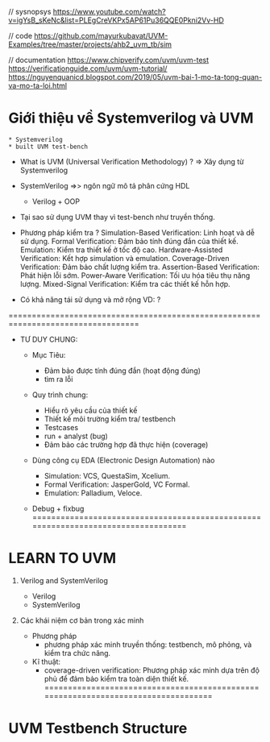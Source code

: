// sysnopsys 
https://www.youtube.com/watch?v=igYsB_sKeNc&list=PLEgCreVKPx5AP61Pu36QQE0Pkni2Vv-HD

// code 
https://github.com/mayurkubavat/UVM-Examples/tree/master/projects/ahb2_uvm_tb/sim

// documentation 
https://www.chipverify.com/uvm/uvm-test
https://verificationguide.com/uvm/uvm-tutorial/
https://nguyenquanicd.blogspot.com/2019/05/uvm-bai-1-mo-ta-tong-quan-va-mo-ta-loi.html

# Giới thiệu về Systemverilog và UVM
    * Systemverilog
    * built UVM test-bench 

* What is UVM (Universal Verification Methodology) ? 
    => Xây dụng từ Systemverilog 
* SystemVerilog =>> ngôn ngữ mô tả phân cứng HDL
    + Verilog  + OOP 

* Tại sao sử dụng UVM thay vì test-bench như truyền thống. 

* Phương pháp kiểm tra ? 
    Simulation-Based Verification: Linh hoạt và dễ sử dụng.
    Formal Verification: Đảm bảo tính đúng đắn của thiết kế.
    Emulation: Kiểm tra thiết kế ở tốc độ cao.
    Hardware-Assisted Verification: Kết hợp simulation và emulation.
    Coverage-Driven Verification: Đảm bảo chất lượng kiểm tra.
    Assertion-Based Verification: Phát hiện lỗi sớm.
    Power-Aware Verification: Tối ưu hóa tiêu thụ năng lượng.
    Mixed-Signal Verification: Kiểm tra các thiết kế hỗn hợp.

* Có khả năng tái sử dụng và mở rộng 
    VD: ? 

==================================================================================
* TƯ DUY CHUNG:
    + Mục Tiêu:
        - Đảm bảo được tính đúng đắn (hoạt động đúng)
        - tìm ra lỗi 
    
    + Quy trình chung: 
        - Hiểu rõ yêu cầu của thiết kế
        - Thiết kế môi trường kiểm tra/ testbench 
        - Testcases
        - run + analyst (bug)
        - Đảm bảo các trường hợp đã thực hiện (coverage)

    + Dùng công cụ EDA (Electronic Design Automation) nào 
        - Simulation: VCS, QuestaSim, Xcelium.
        - Formal Verification: JasperGold, VC Formal.
        - Emulation: Palladium, Veloce.
    + Debug + fixbug 
==================================================================================
# LEARN TO UVM 
1. Verilog and SystemVerilog
    * Verilog
    * SystemVerilog

2. Các khái niệm cơ bản trong xác minh
    * Phương pháp 
        + phương pháp xác minh truyền thống: 
            testbench, mô phỏng, và kiểm tra chức năng.
    * Kĩ thuật: 
        + coverage-driven verification: Phương pháp xác minh dựa trên độ phủ để đảm bảo kiểm tra toàn diện thiết kế.
==================================================================================
# UVM Testbench Structure
